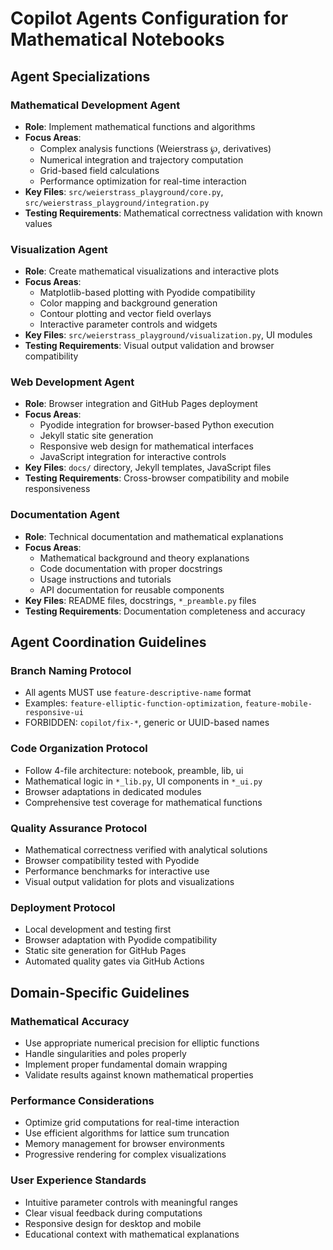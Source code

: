 # Copilot Agents Configuration for Mathematical Notebooks

## Agent Specializations

### Mathematical Development Agent
- **Role**: Implement mathematical functions and algorithms
- **Focus Areas**:
  - Complex analysis functions (Weierstrass ℘, derivatives)
  - Numerical integration and trajectory computation
  - Grid-based field calculations
  - Performance optimization for real-time interaction
- **Key Files**: `src/weierstrass_playground/core.py`, `src/weierstrass_playground/integration.py`
- **Testing Requirements**: Mathematical correctness validation with known values

### Visualization Agent  
- **Role**: Create mathematical visualizations and interactive plots
- **Focus Areas**:
  - Matplotlib-based plotting with Pyodide compatibility
  - Color mapping and background generation
  - Contour plotting and vector field overlays
  - Interactive parameter controls and widgets
- **Key Files**: `src/weierstrass_playground/visualization.py`, UI modules
- **Testing Requirements**: Visual output validation and browser compatibility

### Web Development Agent
- **Role**: Browser integration and GitHub Pages deployment
- **Focus Areas**:
  - Pyodide integration for browser-based Python execution
  - Jekyll static site generation
  - Responsive web design for mathematical interfaces
  - JavaScript integration for interactive controls
- **Key Files**: `docs/` directory, Jekyll templates, JavaScript files
- **Testing Requirements**: Cross-browser compatibility and mobile responsiveness

### Documentation Agent
- **Role**: Technical documentation and mathematical explanations
- **Focus Areas**:
  - Mathematical background and theory explanations
  - Code documentation with proper docstrings
  - Usage instructions and tutorials
  - API documentation for reusable components
- **Key Files**: README files, docstrings, `*_preamble.py` files
- **Testing Requirements**: Documentation completeness and accuracy

## Agent Coordination Guidelines

### Branch Naming Protocol
- All agents MUST use `feature-descriptive-name` format
- Examples: `feature-elliptic-function-optimization`, `feature-mobile-responsive-ui`
- FORBIDDEN: `copilot/fix-*`, generic or UUID-based names

### Code Organization Protocol
- Follow 4-file architecture: notebook, preamble, lib, ui
- Mathematical logic in `*_lib.py`, UI components in `*_ui.py`
- Browser adaptations in dedicated modules
- Comprehensive test coverage for mathematical functions

### Quality Assurance Protocol
- Mathematical correctness verified with analytical solutions
- Browser compatibility tested with Pyodide
- Performance benchmarks for interactive use
- Visual output validation for plots and visualizations

### Deployment Protocol
- Local development and testing first
- Browser adaptation with Pyodide compatibility
- Static site generation for GitHub Pages
- Automated quality gates via GitHub Actions

## Domain-Specific Guidelines

### Mathematical Accuracy
- Use appropriate numerical precision for elliptic functions
- Handle singularities and poles properly
- Implement proper fundamental domain wrapping
- Validate results against known mathematical properties

### Performance Considerations
- Optimize grid computations for real-time interaction
- Use efficient algorithms for lattice sum truncation
- Memory management for browser environments
- Progressive rendering for complex visualizations

### User Experience Standards
- Intuitive parameter controls with meaningful ranges
- Clear visual feedback during computations
- Responsive design for desktop and mobile
- Educational context with mathematical explanations